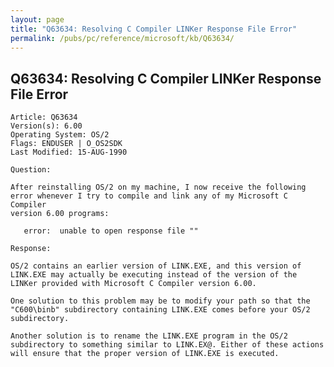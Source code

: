 ```yaml
---
layout: page
title: "Q63634: Resolving C Compiler LINKer Response File Error"
permalink: /pubs/pc/reference/microsoft/kb/Q63634/
---
```


## Q63634: Resolving C Compiler LINKer Response File Error

	Article: Q63634
	Version(s): 6.00
	Operating System: OS/2
	Flags: ENDUSER | O_OS2SDK
	Last Modified: 15-AUG-1990
	
	Question:
	
	After reinstalling OS/2 on my machine, I now receive the following
	error whenever I try to compile and link any of my Microsoft C Compiler
	version 6.00 programs:
	
	   error:  unable to open response file ""
	
	Response:
	
	OS/2 contains an earlier version of LINK.EXE, and this version of
	LINK.EXE may actually be executing instead of the version of the
	LINKer provided with Microsoft C Compiler version 6.00.
	
	One solution to this problem may be to modify your path so that the
	"C600\binb" subdirectory containing LINK.EXE comes before your OS/2
	subdirectory.
	
	Another solution is to rename the LINK.EXE program in the OS/2
	subdirectory to something similar to LINK.EX@. Either of these actions
	will ensure that the proper version of LINK.EXE is executed.
